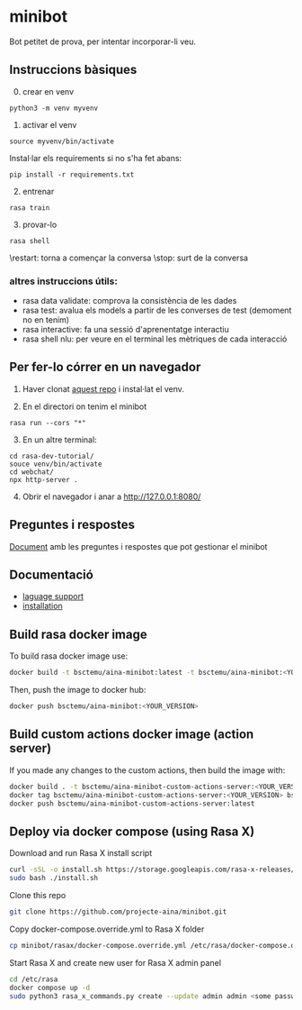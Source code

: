 # minibot

Bot petitet de prova, per intentar incorporar-li veu.

## Instruccions bàsiques
0) crear en venv
```
python3 -m venv myvenv
```

1) activar el venv
```
source myvenv/bin/activate
```
Instal·lar els requirements si no s'ha fet abans:
```
pip install -r requirements.txt
```

2) entrenar
```
rasa train
```

3) provar-lo 
```
rasa shell
```
\restart: torna a començar la conversa
\stop: surt de la conversa

### altres instruccions útils:
* rasa data validate: comprova la consistència de les dades
* rasa test: avalua els models a partir de les converses de test (demoment no en tenim)
* rasa interactive: fa una sessió d'aprenentatge interactiu
* rasa shell nlu: per veure en el terminal les mètriques de cada interacció

## Per fer-lo córrer en un navegador
1) Haver clonat [aquest repo](https://github.com/petr7555/rasa-dev-tutorial/) i instal·lat el venv.

2) En el directori on tenim el minibot

```
rasa run --cors "*"
```

3) En un altre terminal:

```
cd rasa-dev-tutorial/
souce venv/bin/activate
cd webchat/
npx http-server .
``` 

4) Obrir el navegador i anar a http://127.0.0.1:8080/

## Preguntes i respostes
[Document](https://docs.google.com/document/d/1ZOC0wRiWv2Ogmc3kf7xQtD-HhZrFjaF00zKGes5ct90/edit?usp=sharing) amb les preguntes i respostes que pot gestionar el minibot 



## Documentació
* [laguage support](https://rasa.com/docs/rasa/language-support/)
* [installation](https://rasa.com/docs/rasa/installation/)

## Build rasa docker image

To build rasa docker image use: 

```bash
docker build -t bsctemu/aina-minibot:latest -t bsctemu/aina-minibot:<YOUR_VERSION> .
```

Then, push the image to docker hub:

```bash
docker push bsctemu/aina-minibot:<YOUR_VERSION>
```


## Build custom actions docker image (action server)

If you made any changes to the custom actions, then build the image with:
``` bash
docker build . -t bsctemu/aina-minibot-custom-actions-server:<YOUR_VERSION> -f DockerfileActions
docker tag bsctemu/aina-minibot-custom-actions-server:<YOUR_VERSION> bsctemu/aina-minibot-custom-actions-server:latest
docker push bsctemu/aina-minibot-custom-actions-server:latest
```

## Deploy via docker compose (using Rasa X)

Download and run Rasa X install script
```bash
curl -sSL -o install.sh https://storage.googleapis.com/rasa-x-releases/1.1.4/install.sh
sudo bash ./install.sh
```

Clone this repo
```bash
git clone https://github.com/projecte-aina/minibot.git
```

Copy docker-compose.override.yml to Rasa X folder
```bash
cp minibot/rasax/docker-compose.override.yml /etc/rasa/docker-compose.override.yml
```

Start Rasa X and create new user for Rasa X admin panel 
```bash
cd /etc/rasa
docker compose up -d
sudo python3 rasa_x_commands.py create --update admin admin <some password here>
```
